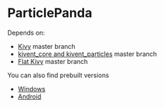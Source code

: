 # ParticlePanda

Depends on:

* [Kivy](https://github.com/kivy/kivy) master branch
* [kivent_core and kivent_particles](https://github.com/kivy/kivent) master branch
* [Flat Kivy](https://github.com/Kovak/FlatKivy) master branch

You can also find prebuilt versions 

* [Windows](http://www.kivent.org/files/ParticlePanda2.zip)
* [Android](https://play.google.com/store/apps/details?id=org.chaosbuffalogames.particlepanda2)

